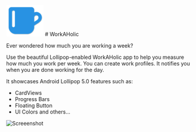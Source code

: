 <img src="https://raw.githubusercontent.com/zaiddabaeen/WorkAHolic/master/app/src/main/res/drawable/workaholicw.png" alt="WorkAHolic" width="100"/>
# WorkAHolic

Ever wondered how much you are working a week?

Use the beautiful Lollipop-enabled WorkAHolic app to help you measure how much you work per week. You can create work profiles. It notifies you when you are done working for the day.

It showcases Android Lollipop 5.0 features such as:
* CardViews
* Progress Bars
* Floating Button
* UI Colors
and others...

![Screeenshot](https://raw.githubusercontent.com/zaiddabaeen/WorkAHolic/master/screenshot.jpeg)